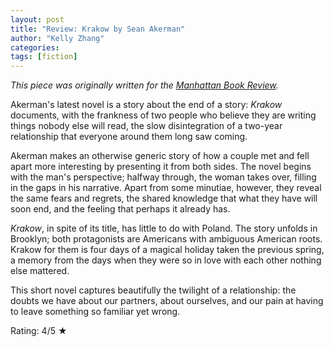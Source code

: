 ```yaml
---
layout: post
title: "Review: Krakow by Sean Akerman"
author: "Kelly Zhang"
categories:
tags: [fiction]
---
```

_This piece was originally written for the [Manhattan Book Review](https://manhattanbookreview.com/product/krakow/)._

Akerman's latest novel is a story about the end of a story: _Krakow_ documents, with the frankness of two people who believe they are writing things nobody else will read, the slow disintegration of a two-year relationship that everyone around them long saw coming.

Akerman makes an otherwise generic story of how a couple met and fell apart more interesting by presenting it from both sides. The novel begins with the man's perspective; halfway through, the woman takes over, filling in the gaps in his narrative. Apart from some minutiae, however, they reveal the same fears and regrets, the shared knowledge that what they have will soon end, and the feeling that perhaps it already has.

_Krakow_, in spite of its title, has little to do with Poland. The story unfolds in Brooklyn; both protagonists are Americans with ambiguous American roots. Krakow for them is four days of a magical holiday taken the previous spring, a memory from the days when they were so in love with each other nothing else mattered.

This short novel captures beautifully the twilight of a relationship: the doubts we have about our partners, about ourselves, and our pain at having to leave something so familiar yet wrong.

Rating: 4/5 ★
